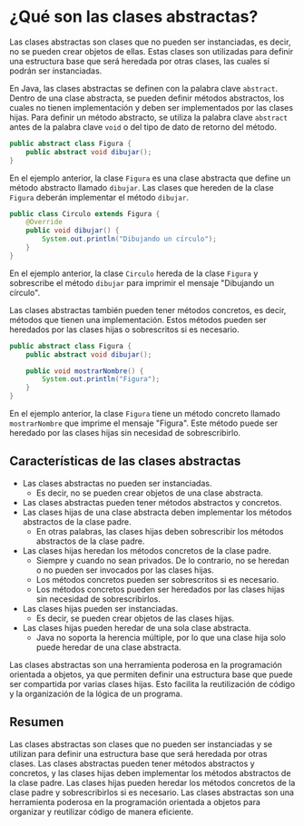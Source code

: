 # ¿Qué son las clases abstractas?

Las clases abstractas son clases que no pueden ser instanciadas, es decir, no se pueden crear objetos de ellas. Estas
clases son utilizadas para definir una estructura base que será heredada por otras clases, las cuales sí podrán ser
instanciadas.

En Java, las clases abstractas se definen con la palabra clave `abstract`. Dentro de una clase abstracta, se pueden
definir métodos abstractos, los cuales no tienen implementación y deben ser implementados por las clases hijas. Para
definir un método abstracto, se utiliza la palabra clave `abstract` antes de la palabra clave `void` o del tipo de dato
de retorno del método.

```java
public abstract class Figura {
    public abstract void dibujar();
}
```

En el ejemplo anterior, la clase `Figura` es una clase abstracta que define un método abstracto llamado `dibujar`. Las
clases que hereden de la clase `Figura` deberán implementar el método `dibujar`.

```java
public class Circulo extends Figura {
    @Override
    public void dibujar() {
        System.out.println("Dibujando un círculo");
    }
}
```

En el ejemplo anterior, la clase `Circulo` hereda de la clase `Figura` y sobrescribe el método `dibujar` para imprimir
el mensaje "Dibujando un círculo".

Las clases abstractas también pueden tener métodos concretos, es decir, métodos que tienen una implementación. Estos
métodos pueden ser heredados por las clases hijas o sobrescritos si es necesario.

```java
public abstract class Figura {
    public abstract void dibujar();

    public void mostrarNombre() {
        System.out.println("Figura");
    }
}
```

En el ejemplo anterior, la clase `Figura` tiene un método concreto llamado `mostrarNombre` que imprime el mensaje
"Figura". Este método puede ser heredado por las clases hijas sin necesidad de sobrescribirlo.

## Características de las clases abstractas

* Las clases abstractas no pueden ser instanciadas.
    * Es decir, no se pueden crear objetos de una clase abstracta.
* Las clases abstractas pueden tener métodos abstractos y concretos.
* Las clases hijas de una clase abstracta deben implementar los métodos abstractos de la clase padre.
    * En otras palabras, las clases hijas deben sobrescribir los métodos abstractos de la clase padre.
* Las clases hijas heredan los métodos concretos de la clase padre.
    * Siempre y cuando no sean privados. De lo contrario, no se heredan o no pueden ser invocados por las clases hijas.
    * Los métodos concretos pueden ser sobrescritos si es necesario.
    * Los métodos concretos pueden ser heredados por las clases hijas sin necesidad de sobrescribirlos.
* Las clases hijas pueden ser instanciadas.
    * Es decir, se pueden crear objetos de las clases hijas.
* Las clases hijas pueden heredar de una sola clase abstracta.
    * Java no soporta la herencia múltiple, por lo que una clase hija solo puede heredar de una clase abstracta.

Las clases abstractas son una herramienta poderosa en la programación orientada a objetos, ya que permiten definir una
estructura base que puede ser compartida por varias clases hijas. Esto facilita la reutilización de código y la
organización de la lógica de un programa.

## Resumen

Las clases abstractas son clases que no pueden ser instanciadas y se utilizan para definir una estructura base que será
heredada por otras clases. Las clases abstractas pueden tener métodos abstractos y concretos, y las clases hijas deben
implementar los métodos abstractos de la clase padre. Las clases hijas pueden heredar los métodos concretos de la clase
padre y sobrescribirlos si es necesario. Las clases abstractas son una herramienta poderosa en la programación orientada
a objetos para organizar y reutilizar código de manera eficiente.
